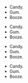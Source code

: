 
* Candy.
* Gum.
* Booze.
+ Candy.
+ Gum.
+ Booze.
- Candy.
- Gum.
- Booze.



<ul>
<li>Candy.</li>
<li>Gum.</li>
<li>Booze.</li>
</ul>






















